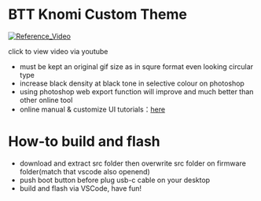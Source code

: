 # BTT Knomi Custom Theme


[![Reference_Video](http://img.youtube.com/vi/r4_up6OBChk/0.jpg)](https://youtu.be/r4_up6OBChk)

click to view video via youtube



- must be kept an original gif size as in squre format even looking circular type
- increase black density at black tone in selective colour on photoshop
- using photoshop web export function will improve and much better than other online tool
- online manual & customize UI tutorials：[here](https://bigtreetech.github.io/docs/KNOMI.html)


# How-to build and flash
- download and extract src folder then overwrite src folder on firmware folder(match that vscode also openend)
- push boot button before plug usb-c cable on your desktop
- build and flash via VSCode, have fun!
